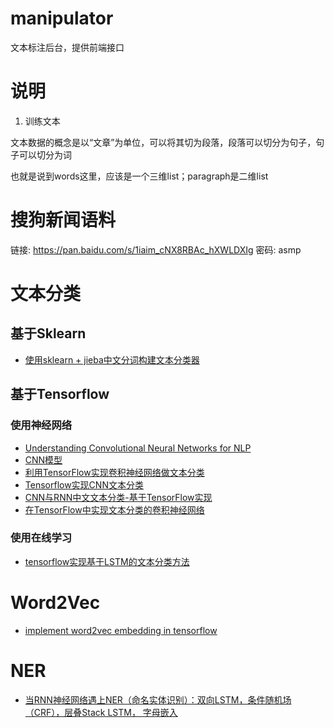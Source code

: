 # manipulator
文本标注后台，提供前端接口

# 说明
1. 训练文本

文本数据的概念是以“文章”为单位，可以将其切为段落，段落可以切分为句子，句子可以切分为词

也就是说到words这里，应该是一个三维list；paragraph是二维list

# 搜狗新闻语料
链接: https://pan.baidu.com/s/1iaim_cNX8RBAc_hXWLDXIg 密码: asmp

# 文本分类
## 基于Sklearn
- [使用sklearn + jieba中文分词构建文本分类器](http://myg0u.com/%E6%95%B0%E6%8D%AE%E6%8C%96%E6%8E%98/2015/05/06/use-sklearn-jieba.html)

## 基于Tensorflow
### 使用神经网络
- [Understanding Convolutional Neural Networks for NLP](http://www.wildml.com/2015/11/understanding-convolutional-neural-networks-for-nlp/)
- [CNN模型](http://www.jeyzhang.com/tensorflow-learning-notes-2.html)
- [利用TensorFlow实现卷积神经网络做文本分类](https://www.jianshu.com/p/ed3eac3dcb39)
- [Tensorflow实现CNN文本分类](https://www.jianshu.com/p/ff8e5f4635cc)
- [CNN与RNN中文文本分类-基于TensorFlow实现](https://gaussic.github.io/2017/08/30/text-classification-tensorflow/)
- [在TensorFlow中实现文本分类的卷积神经网络](http://www.tensorflownews.com/2017/08/21/implementing-a-cnn-for-text-classification-in-tensorflow/)

### 使用在线学习
- [tensorflow实现基于LSTM的文本分类方法](http://blog.csdn.net/u010223750/article/details/53334313)


# Word2Vec
- [implement word2vec embedding in tensorflow](https://towardsdatascience.com/learn-word2vec-by-implementing-it-in-tensorflow-45641adaf2ac)

# NER
- [当RNN神经网络遇上NER（命名实体识别）：双向LSTM，条件随机场（CRF），层叠Stack LSTM， 字母嵌入](http://nooverfit.com/wp/%E5%BD%93rnn%E7%A5%9E%E7%BB%8F%E7%BD%91%E7%BB%9C%E9%81%87%E4%B8%8Aner%EF%BC%88%E5%91%BD%E5%90%8D%E5%AE%9E%E4%BD%93%E8%AF%86%E5%88%AB%EF%BC%89%EF%BC%9A%E5%8F%8C%E5%90%91lstm%EF%BC%8C%E6%9D%A1%E4%BB%B6/)